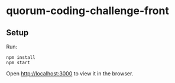 # quorum-coding-challenge-front

## Setup

Run:

```
npm install
npm start
```

Open [http://localhost:3000](http://localhost:3000) to view it in the browser.
